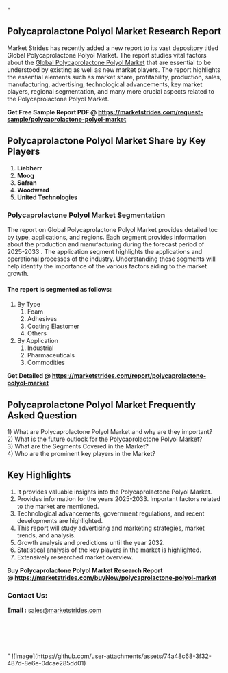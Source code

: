 "<h2>Polycaprolactone Polyol Market Research Report</h2>
<p>Market Strides has recently added a new report to its vast depository titled Global Polycaprolactone Polyol Market. The report studies vital factors about the&nbsp;<a href=https://marketstrides.com/report/polycaprolactone-polyol-market>Global Polycaprolactone Polyol Market</a>&nbsp;that are essential to be understood by existing as well as new market players. The report highlights the essential elements such as market share, profitability, production, sales, manufacturing, advertising, technological advancements, key market players, regional segmentation, and many more crucial aspects related to the Polycaprolactone Polyol Market.</p>
<p><strong>Get Free Sample Report PDF @&nbsp;<a href=https://marketstrides.com/request-sample/polycaprolactone-polyol-market>https://marketstrides.com/request-sample/polycaprolactone-polyol-market</a></strong></p>
<h2><strong>Polycaprolactone Polyol Market Share by Key Players</strong></h2>
<p><strong><ol><li>Liebherr</li><li>Moog</li><li>Safran</li><li>Woodward</li><li>United Technologies</li></ol></strong></p>
<h3><strong>Polycaprolactone Polyol Market Segmentation</strong></h3>
<p>The report on Global Polycaprolactone Polyol Market provides detailed toc by type, applications, and regions. Each segment provides information about the production and manufacturing during the forecast period of 2025-2033
. The application segment highlights the applications and operational processes of the industry. Understanding these segments will help identify the importance of the various factors aiding to the market growth.</p>
<h4>The report is segmented as follows:</h4>
<p><ol><li>By Type<ol><li>Foam</li><li>Adhesives</li><li>Coating Elastomer</li><li>Others</li></ol></li><li>By Application<ol><li>Industrial</li><li>Pharmaceuticals</li><li>Commodities</li></ol></li></ol></p>
<p><strong>Get Detailed @&nbsp;<a href=https://marketstrides.com/report/polycaprolactone-polyol-market>https://marketstrides.com/report/polycaprolactone-polyol-market</a></strong></p>
<h2 class=""clr-white mb-3""><strong>Polycaprolactone Polyol Market Frequently Asked Question</strong></h2>
<div class=""card-header"">1) What are&nbsp;Polycaprolactone Polyol Market and why are they important?
<div class=""card"">
<div class=""card-header"">2) What is the future outlook for the Polycaprolactone Polyol Market?</div>
</div>
</div>
<div class=""card-header"">3) What are the Segments Covered in the Market?</div>
<div class=""card-header"">4) Who are the prominent key players in the Market?</div>
<h2><strong>Key Highlights</strong></h2>
<div class=""card-header"">
<ol>
<li>It provides valuable insights into the Polycaprolactone Polyol Market.</li>
<li>Provides information for the years 2025-2033. Important factors related to the market are mentioned.</li>
<li>Technological advancements, government regulations, and recent developments are highlighted.</li>
<li>This report will study advertising and marketing strategies, market trends, and analysis.</li>
<li>Growth analysis and predictions until the year 2032.</li>
<li>Statistical analysis of the key players in the market is highlighted.</li>
<li>Extensively researched market overview.</li>
</ol>
<p><strong>Buy Polycaprolactone Polyol Market Research Report @&nbsp;<a href=https://marketstrides.com/buyNow/polycaprolactone-polyol-market>https://marketstrides.com/buyNow/polycaprolactone-polyol-market</a></strong></p>
<h3>Contact Us:</h3>
<p><strong>Email :</strong> <a href=mailto:sales@marketstrides.com>sales@marketstrides.com</a></p>
</div>
<p>&nbsp;</p>
<h3>&nbsp;</h3>"
![image](https://github.com/user-attachments/assets/74a48c68-3f32-487d-8e6e-0dcae285dd01)
